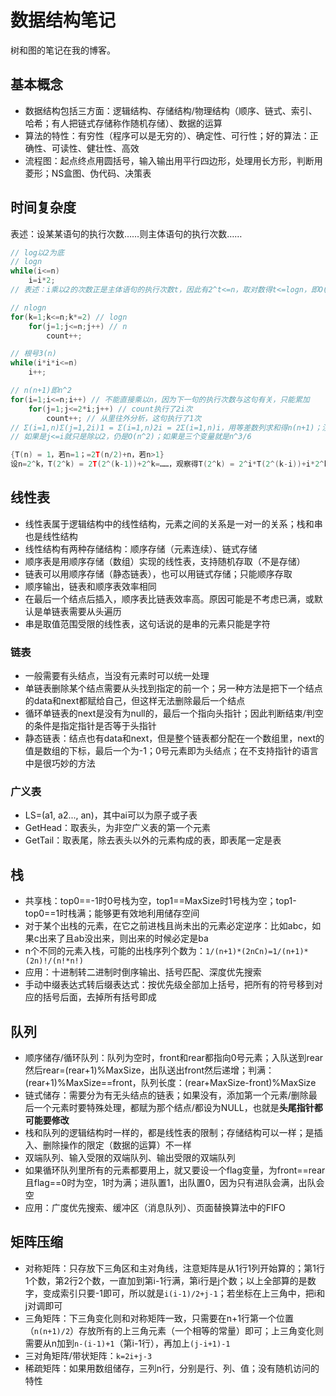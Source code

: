 # 数据结构笔记

树和图的笔记在我的博客。

## 基本概念

* 数据结构包括三方面：逻辑结构、存储结构/物理结构（顺序、链式、索引、哈希；有人把链式存储称作随机存储）、数据的运算
* 算法的特性：有穷性（程序可以是无穷的）、确定性、可行性；好的算法：正确性、可读性、健壮性、高效
* 流程图：起点终点用圆括号，输入输出用平行四边形，处理用长方形，判断用菱形；NS盒图、伪代码、决策表

## 时间复杂度

表述：设某某语句的执行次数……则主体语句的执行次数……

```c
// log以2为底
// logn
while(i<=n)
    i=i*2;
// 表述：i乘以2的次数正是主体语句的执行次数t，因此有2^t<=n，取对数得t<=logn，即O(n)=logn

// nlogn
for(k=1;k<=n;k*=2) // logn
    for(j=1;j<=n;j++) // n
        count++;

// 根号3(n)
while(i*i*i<=n)
    i++;

// n(n+1)即n^2
for(i=1;i<=n;i++) // 不能直接乘以n，因为下一句的执行次数与这句有关，只能累加
    for(j=1;j<=2*i;j++) // count执行了2i次
        count++; // 从里往外分析，这句执行了1次
// Σ(i=1,n)Σ(j=1,2i)1 = Σ(i=1,n)2i = 2Σ(i=1,n)i，用等差数列求和得n(n+1)；注意第一个等号前的东西是1不是j，即2i个1加起来
// 如果是j<=i就只是除以2，仍是O(n^2)；如果是三个变量就是n^3/6

{T(n) = 1，若n=1；=2T(n/2)+n，若n>1}
设n=2^k，T(2^k) = 2T(2^(k-1))+2^k=……，观察得T(2^k) = 2^i*T(2^(k-i))+i*2^k，当i等于0时带入得T(n)=n(logn+1)
```

## 线性表

* 线性表属于逻辑结构中的线性结构，元素之间的关系是一对一的关系；栈和串也是线性结构
* 线性结构有两种存储结构：顺序存储（元素连续）、链式存储
* 顺序表是用顺序存储（数组）实现的线性表，支持随机存取（不是存储）
* 链表可以用顺序存储（静态链表），也可以用链式存储；只能顺序存取
* 顺序输出，链表和顺序表效率相同
* 在最后一个结点后插入，顺序表比链表效率高。原因可能是不考虑已满，或默认是单链表需要从头遍历
* 串是取值范围受限的线性表，这句话说的是串的元素只能是字符

### 链表

* 一般需要有头结点，当没有元素时可以统一处理
* 单链表删除某个结点需要从头找到指定的前一个；另一种方法是把下一个结点的data和next都赋给自己，但这样无法删除最后一个结点
* 循环单链表的next是没有为null的，最后一个指向头指针；因此判断结束/判空的条件是指定指针是否等于头指针
* 静态链表：结点也有data和next，但是整个链表都分配在一个数组里，next的值是数组的下标，最后一个为-1；0号元素即为头结点；在不支持指针的语言中是很巧妙的方法

### 广义表

* LS=(a1, a2..., an)，其中ai可以为原子或子表
* GetHead：取表头，为非空广义表的第一个元素
* GetTail：取表尾，除去表头以外的元素构成的表，即表尾一定是表

## 栈

* 共享栈：top0==-1时0号栈为空，top1==MaxSize时1号栈为空；top1-top0==1时栈满；能够更有效地利用储存空间
* 对于某个出栈的元素，在它之前进栈且尚未出的元素必定逆序：比如abc，如果c出来了且ab没出来，则出来的时候必定是ba
* n个不同的元素入栈，可能的出栈序列个数为：`1/(n+1)*(2nCn)=1/(n+1)*(2n)!/(n!*n!)`
* 应用：十进制转二进制时倒序输出、括号匹配、深度优先搜索
* 手动中缀表达式转后缀表达式：按优先级全部加上括号，把所有的符号移到对应的括号后面，去掉所有括号即成

## 队列

* 顺序储存/循环队列：队列为空时，front和rear都指向0号元素；入队送到rear然后rear=(rear+1)%MaxSize，出队送出front然后递增；判满：(rear+1)%MaxSize==front，队列长度：(rear+MaxSize-front)%MaxSize
* 链式储存：需要分为有无头结点的链表；如果没有，添加第一个元素/删除最后一个元素时要特殊处理，都赋为那个结点/都设为NULL，也就是**头尾指针都可能要修改**
* 栈和队列的逻辑结构时一样的，都是线性表的限制；存储结构可以一样；是插入、删除操作的限定（数据的运算）不一样
* 双端队列、输入受限的双端队列、输出受限的双端队列
* 如果循环队列里所有的元素都要用上，就又要设一个flag变量，为front==rear且flag==0时为空，1时为满；进队置1，出队置0，因为只有进队会满，出队会空
* 应用：广度优先搜索、缓冲区（消息队列）、页面替换算法中的FIFO

## 矩阵压缩

* 对称矩阵：只存放下三角区和主对角线，注意矩阵是从1行1列开始算的；第1行1个数，第2行2个数，一直加到第i-1行满，第i行是j个数；以上全部算的是数字，变成索引只要-1即可，所以就是`i(i-1)/2+j-1`；若坐标在上三角中，把i和j对调即可
* 三角矩阵：下三角变化则和对称矩阵一致，只需要在n+1行第一个位置（`n(n+1)/2`）存放所有的上三角元素（一个相等的常量）即可；上三角变化则需要从n加到`n-(i-1)+1`（第i-1行），再加上`(j-i+1)-1`
* 三对角矩阵/带状矩阵：`k=2i+j-3`
* 稀疏矩阵：如果用数组储存，三列n行，分别是行、列、值；没有随机访问的特性
